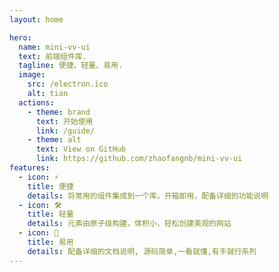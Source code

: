 ```yaml
---
layout: home

hero:
  name: mini-vv-ui
  text: 前端组件库.
  tagline: 便捷、轻量、易用.
  image:
    src: /electron.ico
    alt: tian
  actions:
    - theme: brand
      text: 开始使用
      link: /guide/
    - theme: alt
      text: View on GitHub
      link: https://github.com/zhaofangnb/mini-vv-ui
features:
  - icon: ⚡️
    title: 便捷
    details: 将常用的组件集成到一个库，开箱即用，配备详细的功能说明
  - icon: 🛠️
    title: 轻量
    details: 元素由原子级构建，体积小，轻松创建美观的网站
  - icon: 🖖
    title: 易用
    details: 配备详细的文档说明, 源码简单,一看就懂,有手就行系列
---
```

